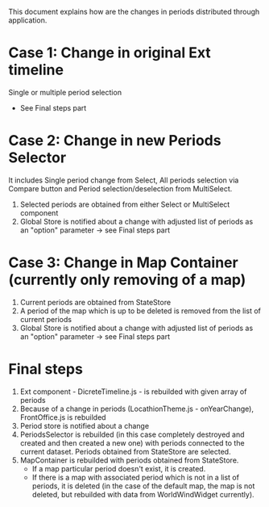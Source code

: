 This document explains how are the changes in periods distributed through application.

# Case 1: Change in original Ext timeline
Single or multiple period selection

* See Final steps part

# Case 2: Change in new Periods Selector
It includes Single period change from Select, All periods selection via Compare button and Period selection/deselection from MultiSelect.

1. Selected periods are obtained from either Select or MultiSelect component
2. Global Store is notified about a change with adjusted list of periods as an "option" parameter -> see Final steps part

# Case 3: Change in Map Container (currently only removing of a map)
1. Current periods are obtained from StateStore
2. A period of the map which is up to be deleted is removed from the list of current periods
3. Global Store is notified about a change with adjusted list of periods as an "option" parameter -> see Final steps part

# Final steps
1. Ext component - DicreteTimeline.js - is rebuilded with given array of periods
2. Because of a change in periods (LocathionTheme.js - onYearChange), FrontOffice.js is rebuilded
3. Period store is notified about a change
4. PeriodsSelector is rebuilded (in this case completely destroyed and created and then created a new one) with periods connected to the current dataset. Periods obtained from StateStore are selected.
4. MapContainer is rebuilded with periods obtained from StateStore.
	* If a map particular period doesn't exist, it is created.
	* If there is a map with associated period which is not in a list of periods, it is deleted (in the case of the default map, the map is not deleted, but rebuilded with data from WorldWindWidget currently).